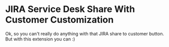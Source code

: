 # JIRA Service Desk Share With Customer Customization

Ok, so you can't really do anything with that JIRA share to customer button. But with this extension you can :)

